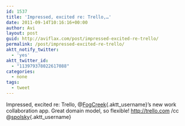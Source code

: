 ```yaml
---
id: 1537
title: 'Impressed, excited re: Trello,…'
date: 2011-09-14T10:16:16+00:00
author: Avi
layout: post
guid: http://aviflax.com/post/impressed-excited-re-trello/
permalink: /post/impressed-excited-re-trello/
aktt_notify_twitter:
  - 'yes'
aktt_twitter_id:
  - "113979378022617088"
categories:
  - none
tags:
  - tweet
---
```

Impressed, excited re: Trello, @[FogCreek](http://twitter.com/FogCreek){.aktt_username}’s new work collaboration app. Great domain model, so flexible! <a href="http://trello.com" rel="nofollow">http://trello.com</a> /cc @[spolsky](http://twitter.com/spolsky){.aktt_username}